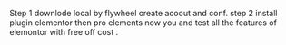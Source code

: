 Step 1
downlode local by flywheel 
create acoout and conf. 
step 2
install plugin
elementor then pro elements
now you and test all the features of elemontor with free off cost .
